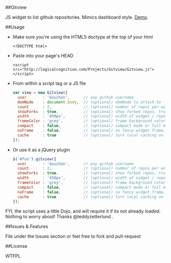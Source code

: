 ##Gitview

JS widget to list github repositories. Mimics dashboard style. [Demo](http://bouchon.github.com/Gitview).

##Usage

* Make sure you're using the HTML5 doctype at the top of your html

	```console
	<!DOCTYPE html>
	```

* Paste into your page's HEAD

	```console
	<script src="http://logicalcognition.com/Projects/Gitview/Gitview.js"></script>
	```

* From within a script tag or a JS file
	
	```javascript
	var view = new Gitview({ 
	  user       : 'bouchon',      // any github username
	  domNode    : document.body,  // (optional) domNode to attach to
	  count      : 2,              // (optional) number of repos per widget page
	  showForks  : true,           // (optional) show forked repos, true by default
	  width      : '450px',        // (optional) width of widget / repos
	  frameColor : 'grey',         // (optional) frame background color
	  compact    : false,          // (optional) compact mode or full mode?
	  noFrame    : false,          // (optional) no fancy widget frame, just repositories
	  cache		 : true            // (optional) turn local caching on or off, on by default
	});
	```
	
* Or use it as a jQuery plugin
	
	```javascript
	$('#foo').gitview({
	  user       : 'bouchon',      // any github username
	  count      : 2,              // (optional) number of repos per widget page
	  showForks  : true,           // (optional) show forked repos, true by default
	  width      : '450px',        // (optional) width of widget / repos
	  frameColor : 'grey',         // (optional) frame background color
	  compact    : false,          // (optional) compact mode or full mode?
	  noFrame    : false,          // (optional) no fancy widget frame, just repositories
	  cache		 : true            // (optional) turn local caching on or off, on by default
	});
	```
	
FYI, the script uses a little Dojo, and will require it if its not already loaded. Nothing to worry about! Thanks @teddyzetterlund .

##Issues & Features

File under the Issues section or feel free to fork and pull-request

##License

WTFPL
